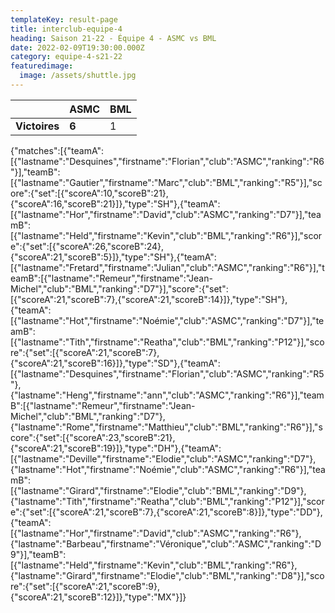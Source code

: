 ```yaml
---
templateKey: result-page
title: interclub-equipe-4
heading: Saison 21-22 - Équipe 4 - ASMC vs BML
date: 2022-02-09T19:30:00.000Z
category: equipe-4-s21-22
featuredimage:
  image: /assets/shuttle.jpg
---
```

|               | ASMC  | BML |
| ------------- | ----- | --- |
| **Victoires** | **6** | 1   |

<scoreboard>{"matches":[{"teamA":[{"lastname":"Desquines","firstname":"Florian","club":"ASMC","ranking":"R6"}],"teamB":[{"lastname":"Gautier","firstname":"Marc","club":"BML","ranking":"R5"}],"score":{"set":[{"scoreA":10,"scoreB":21},{"scoreA":16,"scoreB":21}]},"type":"SH"},{"teamA":[{"lastname":"Hor","firstname":"David","club":"ASMC","ranking":"D7"}],"teamB":[{"lastname":"Held","firstname":"Kevin","club":"BML","ranking":"R6"}],"score":{"set":[{"scoreA":26,"scoreB":24},{"scoreA":21,"scoreB":5}]},"type":"SH"},{"teamA":[{"lastname":"Fretard","firstname":"Julian","club":"ASMC","ranking":"R6"}],"teamB":[{"lastname":"Remeur","firstname":"Jean-Michel","club":"BML","ranking":"D7"}],"score":{"set":[{"scoreA":21,"scoreB":7},{"scoreA":21,"scoreB":14}]},"type":"SH"},{"teamA":[{"lastname":"Hot","firstname":"Noémie","club":"ASMC","ranking":"D7"}],"teamB":[{"lastname":"Tith","firstname":"Reatha","club":"BML","ranking":"P12"}],"score":{"set":[{"scoreA":21,"scoreB":7},{"scoreA":21,"scoreB":16}]},"type":"SD"},{"teamA":[{"lastname":"Desquines","firstname":"Florian","club":"ASMC","ranking":"R5"},{"lastname":"Heng","firstname":"ann","club":"ASMC","ranking":"R6"}],"teamB":[{"lastname":"Remeur","firstname":"Jean-Michel","club":"BML","ranking":"D7"},{"lastname":"Rome","firstname":"Matthieu","club":"BML","ranking":"R6"}],"score":{"set":[{"scoreA":23,"scoreB":21},{"scoreA":21,"scoreB":19}]},"type":"DH"},{"teamA":[{"lastname":"Deville","firstname":"Elodie","club":"ASMC","ranking":"D7"},{"lastname":"Hot","firstname":"Noémie","club":"ASMC","ranking":"R6"}],"teamB":[{"lastname":"Girard","firstname":"Elodie","club":"BML","ranking":"D9"},{"lastname":"Tith","firstname":"Reatha","club":"BML","ranking":"P12"}],"score":{"set":[{"scoreA":21,"scoreB":7},{"scoreA":21,"scoreB":8}]},"type":"DD"},{"teamA":[{"lastname":"Hor","firstname":"David","club":"ASMC","ranking":"R6"},{"lastname":"Barbeau","firstname":"Véronique","club":"ASMC","ranking":"D9"}],"teamB":[{"lastname":"Held","firstname":"Kevin","club":"BML","ranking":"R6"},{"lastname":"Girard","firstname":"Elodie","club":"BML","ranking":"D8"}],"score":{"set":[{"scoreA":21,"scoreB":9},{"scoreA":21,"scoreB":12}]},"type":"MX"}]}</scoreboard>